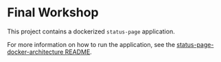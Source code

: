 # Final Workshop

This project contains a dockerized `status-page` application.

For more information on how to run the application, see the [status-page-docker-architecture README](./status-page-docker-architecture/README.md).
